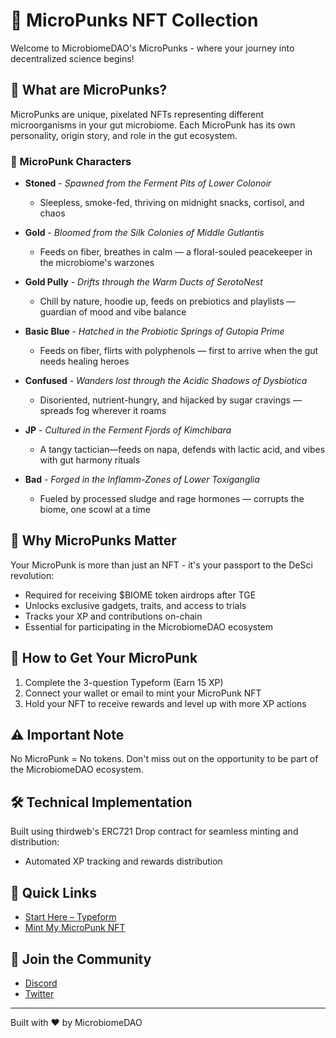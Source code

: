 # 🧬 MicroPunks NFT Collection

Welcome to MicrobiomeDAO's MicroPunks - where your journey into decentralized science begins!

## 🌟 What are MicroPunks?

MicroPunks are unique, pixelated NFTs representing different microorganisms in your gut microbiome. Each MicroPunk has its own personality, origin story, and role in the gut ecosystem.

### 🎨 MicroPunk Characters

- **Stoned** - _Spawned from the Ferment Pits of Lower Colonoir_

  - Sleepless, smoke-fed, thriving on midnight snacks, cortisol, and chaos

- **Gold** - _Bloomed from the Silk Colonies of Middle Gutlantis_

  - Feeds on fiber, breathes in calm — a floral-souled peacekeeper in the microbiome's warzones

- **Gold Pully** - _Drifts through the Warm Ducts of SerotoNest_

  - Chill by nature, hoodie up, feeds on prebiotics and playlists — guardian of mood and vibe balance

- **Basic Blue** - _Hatched in the Probiotic Springs of Gutopia Prime_

  - Feeds on fiber, flirts with polyphenols — first to arrive when the gut needs healing heroes

- **Confused** - _Wanders lost through the Acidic Shadows of Dysbiotica_

  - Disoriented, nutrient-hungry, and hijacked by sugar cravings — spreads fog wherever it roams

- **JP** - _Cultured in the Ferment Fjords of Kimchibara_

  - A tangy tactician—feeds on napa, defends with lactic acid, and vibes with gut harmony rituals

- **Bad** - _Forged in the Inflamm-Zones of Lower Toxiganglia_
  - Fueled by processed sludge and rage hormones — corrupts the biome, one scowl at a time

## 🎯 Why MicroPunks Matter

Your MicroPunk is more than just an NFT - it's your passport to the DeSci revolution:

- Required for receiving $BIOME token airdrops after TGE
- Unlocks exclusive gadgets, traits, and access to trials
- Tracks your XP and contributions on-chain
- Essential for participating in the MicrobiomeDAO ecosystem

## 🚀 How to Get Your MicroPunk

1. Complete the 3-question Typeform (Earn 15 XP)
2. Connect your wallet or email to mint your MicroPunk NFT
3. Hold your NFT to receive rewards and level up with more XP actions

## ⚠️ Important Note

No MicroPunk = No tokens. Don't miss out on the opportunity to be part of the MicrobiomeDAO ecosystem.

## 🛠 Technical Implementation

Built using thirdweb's ERC721 Drop contract for seamless minting and distribution:

- Automated XP tracking and rewards distribution

## 🔗 Quick Links

- [Start Here – Typeform](https://microbiomedao.typeform.com/to/YsiggGLZ)
- [Mint My MicroPunk NFT](https://micropunks.microbiomedao.com)

## 🤝 Join the Community

- [Discord](https://discord.gg/zZkqC3seEE)
- [Twitter](https://x.com/microbiomedao)

---

Built with ❤️ by MicrobiomeDAO
